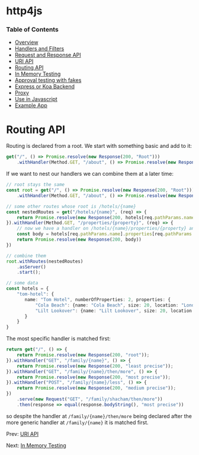 # http4js

### Table of Contents

- [Overview](/http4js/#basics)
- [Handlers and Filters](/http4js/Handlers-and-filters/#handlers-and-filters)
- [Request and Response API](/http4js/Request-and-response-api/#request-and-response-api)
- [URI API](/http4js/Uri-api/#uri-api)
- [Routing API](/http4js/Routing-api/#routing-api)
- [In Memory Testing](/http4js/In-memory-testing/#in-memory-testing)
- [Approval testing with fakes](/http4js/Approval-testing-with-fakes/#approval-testing-with-fakes)
- [Express or Koa Backend](/http4js/Express-or-koa-backend/#express-or-koa-backend)
- [Proxy](/http4js/Proxy/#proxy)
- [Use in Javascript](/http4js/Use-in-javascript/#how-to-require-and-use-http4js-in-js)
- [Example App](https://github.com/TomShacham/http4js-eg)

# Routing API

Routing is declared from a root. We start with something basic and add to it:

```typescript
get("/", () => Promise.resolve(new Response(200, "Root")))
    .withHandler(Method.GET, "/about", () => Promise.resolve(new Response(200, "About us.")));
```

If we want to nest our handlers we can combine them at a later time:

```typescript
// root stays the same 
const root = get("/", () => Promise.resolve(new Response(200, "Root")))
    .withHandler(Method.GET, "/about", () => Promise.resolve(new Response(200, "About us.")));

// some other routes whose root is /hotels/{name}
const nestedRoutes = get("/hotels/{name}", (req) => {
    return Promise.resolve(new Response(200, hotels[req.pathParams.name]));
}).withHandler(Method.GET, "/properties/{property}", (req) => {
    // now we have a handler on /hotels/{name}/properties/{property} and can see both path params
    const body = hotels[req.pathParams.name].properties[req.pathParams.property];
    return Promise.resolve(new Response(200, body)) 
})

// combine them
root.withRoutes(nestedRoutes)
    .asServer()
    .start();

// some data
const hotels = {
    "tom-hotel": {
       name: "Tom Hotel", numberOfProperties: 2, properties: {
           "Cola Beach": {name: "Cola Beach", size: 20, location: "London"},
           "Lilt Lookover": {name: "Lilt Lookover", size: 20, location: "New York"}
       }
    }
}
```

The most specific handler is matched first:

```typescript
return get("/", () => {
    return Promise.resolve(new Response(200, "root"));
}).withHandler("GET", "/family/{name}", () => {
    return Promise.resolve(new Response(200, "least precise"));
}).withHandler("GET", "/family/{name}/then/more", () => {
    return Promise.resolve(new Response(200, "most precise"));
}).withHandler("POST", "/family/{name}/less", () => {
    return Promise.resolve(new Response(200, "medium precise"));
})
    .serve(new Request("GET", "/family/shacham/then/more"))
    .then(response => equal(response.bodyString(), "most precise"))
```

so despite the handler at `/family/{name}/then/more` being declared after the more
generic handler at `/family/{name}` it is matched first.

Prev: [URI API](/http4js/Uri-api/#uri-api)

Next: [In Memory Testing](/http4js/In-memory-testing/#in-memory-testing)
